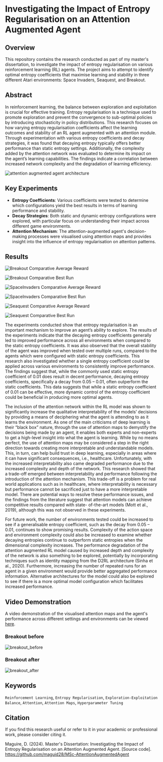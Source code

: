 # Investigating the Impact of Entropy Regularisation on an Attention Augmented Agent

## Overview
This repository contains the research conducted as part of my master's dissertation, to investigate the impact of entropy regularisation on various reinforcement learning (RL) agents. The project aims to attempt to identify optimal entropy coefficients that maximise learning and stability in three different Atari environments: Space Invaders, Seaquest, and Breakout.

## Abstract
In reinforcement learning, the balance between exploration and exploitation is crucial for effective training. Entropy regularisation is a technique used to promote exploration and prevent the convergence to sub-optimal policies by introducing stochasticity in policy distributions. This research focuses on how varying entropy regularisation coefficients affect the learning outcomes and stability of an RL agent augmented with an attention module. Through experimentation with various entropy coefficients and decay strategies, it was found that decaying entropy typically offers better performance than static entropy settings. Additionally, the complexity added by the attention network was evaluated to determine its impact on the agent’s learning capabilities. The findings indicate a correlation between increased network complexity and the degradation of learning efficiency.

![attention augmented agent architecture](https://github.com/maguid28/MSc-AttentionAugmentedRL/blob/main/diagrams/attention_augmented_agent_architecture.png "attention_augmented_agent_architecture")

## Key Experiments
- **Entropy Coefficients**: Various coefficients were tested to determine which configurations yield the best results in terms of learning performance and stability.
- **Decay Strategies**: Both static and dynamic entropy configurations were explored, with particular focus on understanding their impact across different game environments.
- **Attention Mechanism**: The attention-augmented agent's decision-making processes were visualised using attention maps and provides insight into the influence of entropy regularisation on attention patterns.



<!---![attention network](https://github.com/maguid28/MSc-AttentionAugmentedRL/blob/main/diagrams/attention_network.png "attention network") -->

<!---![ppo architecture](https://github.com/maguid28/MSc-AttentionAugmentedRL/blob/main/diagrams/ppo_architecture.png "ppo_architecture") -->

## Results

![Breakout Comparative Average Reward](https://github.com/maguid28/MSc-AttentionAugmentedRL/blob/main/results/ent_breakout_comparative_average.png "Breakout Comparative Average Reward")

![Breakout Comparative Best Run](https://github.com/maguid28/MSc-AttentionAugmentedRL/blob/main/results/ent_breakout_comarative_best_run.png "Breakout Comparative Best Run")

![SpaceInvaders Comparative Average Reward](https://github.com/maguid28/MSc-AttentionAugmentedRL/blob/main/results/ent_spaceinvaders_comp_average_reward.png "SpaceInvaders Comparative Average Reward")

![SpaceInvaders Comparative Best Run](https://github.com/maguid28/MSc-AttentionAugmentedRL/blob/main/results/ent_spaceinvaders_comp_best_run.png "SpaceInvaders Comparative Best Run")

![Seaquest Comparative Average Reward](https://github.com/maguid28/MSc-AttentionAugmentedRL/blob/main/results/ent_seaquest_comparative_average_rewards.png "Seaquest Comparative Average Reward")

![Seaquest Comparative Best Run](https://github.com/maguid28/MSc-AttentionAugmentedRL/blob/main/results/ent_seaquest_comp_best_run.png "Seaquest Comparative Best Run")

The experiments conducted show that entropy regularisation is an important mechanism to improve an agent’s ability to explore. The results of the experiments indicate that the decaying entropy coefficients generally led to improved performance across all environments when compared to the static entropy coefficients. It was also observed that the overall stability of the agent was improved when tested over multiple runs, compared to the agents which were configured with static entropy coefficients. This research also investigated whether a single entropy coefficient could be applied across various environments to consistently improve performance. The findings suggest that, while the commonly used static entropy coefficient of 0.01 does result in decent performance, decaying entropy coefficients, specifically a decay from 0.05 – 0.01, often outperform the static coefficients. This data suggests that while a static entropy coefficient of 0.01 can be effective, more dynamic control of the entropy coefficient could be beneficial in producing more optimal agents.

The inclusion of the attention network within the RL model was shown to significantly increase the qualitative interpretability of the models’ decisions by providing a means of deciphering what the agent is attending to as it learns the environment. As one of the main criticisms of deep learning is their “black box” nature, through the use of attention maps to demystify the decisions being made by an agent, it enables both experts and non-experts to get a high-level insight into what the agent is learning. While by no means perfect, the use of attention maps may be considered a step in the right direction towards creating more interpretable and understandable models. This, in turn, can help build trust in deep learning, especially in areas where it can have significant consequences, i.e., healthcare. Unfortunately, with the increased interpretability also came degraded performance due to the increased complexity and depth of the network. This research showed that a trade-off emerged between interpretability and performance following the introduction of the attention mechanism. This trade-off is a problem for real world applications such as in healthcare, where interpretability is necessary but performance cannot be sacrificed just to have a more interpretable model. There are potential ways to resolve these performance issues, and the findings from the literature suggest that attention models can achieve competitive results compared with state- of-the-art models (Mott et al., 2019), although this was not observed in these experiments.

For future work, the number of environments tested could be increased to see if a generalisable entropy coefficient, such as the decay from 0.05 – 0.01, continues to show promising results. Complexity of the action space and environment complexity could also be increased to examine whether decaying entropies continue to outperform static entropies when the dimensional complexity increases. The performance degradation of the attention augmented RL model caused by increased depth and complexity of the network is also something to be explored, potentially by incorporating techniques such as identity mapping from the D2RL architecture (Sinha et al., 2020). Furthermore, increasing the number of repeated runs for an agent in a given environment would provide better aggregated performance information. Alternative architectures for the model could also be explored to see if there is a more optimal model configuration which facilitates increased performance.


## Video Demonstration
A video demonstration of the visualised attention maps and the agent's performance across different settings and environments can be viewed [here](https://www.youtube.com/watch?v=hS4bjPz-kGw).

### Breakout before
![breakout_before](https://github.com/maguid28/MSc-AttentionAugmentedRL/blob/main/results/breakout_before.gif "breakout_before")
### Breakout after
![breakout_after](https://github.com/maguid28/MSc-AttentionAugmentedRL/blob/main/results/breakout_after.gif "breakout_after")

## Keywords
`Reinforcement Learning`, `Entropy Regularisation`, `Exploration-Exploitation Balance`, `Attention`, `Attention Maps`, `Hyperparameter Tuning`

## Citation
If you find this research useful or refer to it in your academic or professional work, please consider citing it.

Maguire, D. (2024). Master's Dissertation: Investigating the Impact of Entropy Regularisation on an Attention Augmented Agent. [Source code]. https://github.com/maguid28/MSc-AttentionAugmentedAgent


